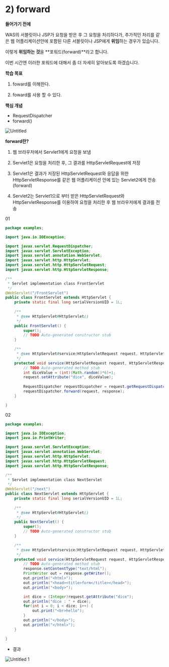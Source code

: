 # 2) forward

**들어가기 전에**

WAS의 서블릿이나 JSP가 요청을 받은 후 그 요청을 처리하다가, 추가적인 처리를 같은 웹 어플리케이션안에 포함된 다른 서블릿이나 JSP에게 **위임**하는 경우가 있습니다.

이렇게 **위임하는 것**을 **포워드(forward)**라고 합니다.

이번 시간엔 이러한 포워드에 대해서 좀 더 자세히 알아보도록 하겠습니다.

**학습 목표**

1) foward를 이해한다.

2) foward를 사용 할 수 있다.

**핵심 개념**

- RequestDispatcher
- forward()

![Untitled](https://user-images.githubusercontent.com/56623911/137100571-f3245ab7-a1f3-45ee-abea-ceca942911a3.png)


**forward란?**

1) 웹 브라우저에서 Servlet1에게 요청을 보냄

2) Servlet1은 요청을 처리한 후, 그 결과를 HttpServletRequest에 저장

3) Servlet1은 결과가 저장된 HttpServletRequest와 응답을 위한 HttpServletResponse를 같은 웹 어플리케이션 안에 있는 Servlet2에게 전송(forward)

4) Servlet2는 Servlet1으로 부터 받은 HttpServletRequest와 HttpServletResponse를 이용하여 요청을 처리한 후 웹 브라우저에게 결과를 전송

01

```java
package examples;

import java.io.IOException;

import javax.servlet.RequestDispatcher;
import javax.servlet.ServletException;
import javax.servlet.annotation.WebServlet;
import javax.servlet.http.HttpServlet;
import javax.servlet.http.HttpServletRequest;
import javax.servlet.http.HttpServletResponse;

/**
 * Servlet implementation class FrontServlet
 */
@WebServlet("/FrontServlet")
public class FrontServlet extends HttpServlet {
	private static final long serialVersionUID = 1L;
       
    /**
     * @see HttpServlet#HttpServlet()
     */
    public FrontServlet() {
        super();
        // TODO Auto-generated constructor stub
    }

	/**
	 * @see HttpServlet#service(HttpServletRequest request, HttpServletResponse response)
	 */
	protected void service(HttpServletRequest request, HttpServletResponse response) throws ServletException, IOException {
		// TODO Auto-generated method stub
		int diceValue = (int)(Math.random()*6)+1;
		request.setAttribute("dice", diceValue);
		
		RequestDispatcher requestDispatcher = request.getRequestDispatcher("/next");
		requestDispatcher.forward(request, response);
	}

}
```

02

```java
package examples;

import java.io.IOException;
import java.io.PrintWriter;

import javax.servlet.ServletException;
import javax.servlet.annotation.WebServlet;
import javax.servlet.http.HttpServlet;
import javax.servlet.http.HttpServletRequest;
import javax.servlet.http.HttpServletResponse;

/**
 * Servlet implementation class NextServlet
 */
@WebServlet("/next")
public class NextServlet extends HttpServlet {
	private static final long serialVersionUID = 1L;
       
    /**
     * @see HttpServlet#HttpServlet()
     */
    public NextServlet() {
        super();
        // TODO Auto-generated constructor stub
    }

	/**
	 * @see HttpServlet#service(HttpServletRequest request, HttpServletResponse response)
	 */
	protected void service(HttpServletRequest request, HttpServletResponse response) throws ServletException, IOException {
		// TODO Auto-generated method stub
        response.setContentType("text/html");
        PrintWriter out = response.getWriter();
        out.println("<html>");
        out.println("<head><title>form</title></head>");
        out.println("<body>");

        int dice = (Integer)request.getAttribute("dice");
        out.println("dice : " + dice);
        for(int i = 0; i < dice; i++) {
            out.print("<br>hello");
        }
        out.println("</body>");
        out.println("</html>");
	}

}
```

- 결과
    
![Untitled 1](https://user-images.githubusercontent.com/56623911/137100588-997e2691-9ce4-4925-b2a2-097691f17a4a.png)

